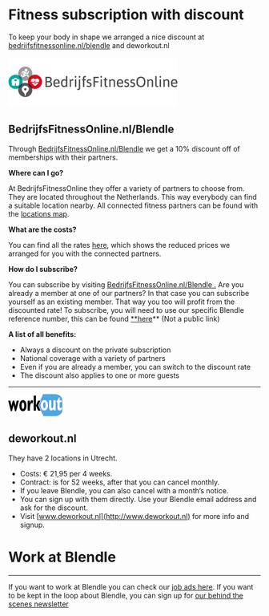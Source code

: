 # Fitness subscription with discount

To keep your body in shape we arranged a nice discount at [bedrijfsfitnessonline.nl/blendle](https://bedrijfsfitnessonline.nl/en/?Itemid=14126) and deworkout.nl

![Fitness%20subscription%20with%20discount%2008bb9a7b88ad4875a896a7aebd72c466/logo-bfo.png](Fitness%20subscription%20with%20discount%2008bb9a7b88ad4875a896a7aebd72c466/logo-bfo.png)

## BedrijfsFitnessOnline.nl/Blendle

Through [BedrijfsFitnessOnline.nl/Blendle](https://bedrijfsfitnessonline.nl/nl/blendle) we get a 10% discount off of memberships with their partners.

**Where can I go?**

At BedrijfsFitnessOnline they offer a variety of partners to choose from. They are located throughout the Netherlands. This way everybody can find a suitable location nearby. All connected fitness partners can be found with the [locations map](https://bedrijfsfitnessonline.nl/en/blendle/locations).

**What are the costs?**

You can find all the rates [here](https://bedrijfsfitnessonline.nl/en/blendle/rate), which shows the reduced prices we arranged for you with the connected partners.

**How do I subscribe?**

You can subscribe by visiting [BedrijfsFitnessOnline.nl/Blendle .](https://bedrijfsfitnessonline.nl/nl/blendle) Are you already a member at one of our partners? In that case you can subscribe yourself as an existing member. That way you too will profit from the discounted rate! To subscribe, you will need to use our specific Blendle reference number, this can be found [**here](https://www.notion.so/09b6a96d57ef4ca48cb8c325c131e632?pvs=21)** (Not a public link)

**A list of all benefits:**

- Always a discount on the private subscription
- National coverage with a variety of partners
- Even if you are already a member, you can switch to the discount rate
- The discount also applies to one or more guests

---

![Fitness%20subscription%20with%20discount%2008bb9a7b88ad4875a896a7aebd72c466/WorkOut-Logo-Y.png](Fitness%20subscription%20with%20discount%2008bb9a7b88ad4875a896a7aebd72c466/WorkOut-Logo-Y.png)

## deworkout.nl

They have 2 locations in Utrecht.

- Costs: € 21,95 per 4 weeks.
- Contract: is for 52 weeks, after that you can cancel monthly.
- If you leave Blendle, you can also cancel with a month’s notice.
- You can sign up with them directly. Use your Blendle email address and ask for the discount.
- Visit [www.deworkout.nl](http://www.deworkout.nl) for more info and signup.

# Work at Blendle

---

If you want to work at Blendle you can check our [job ads here](https://blendle.homerun.co/). If you want to be kept in the loop about Blendle, you can sign up for [our behind the scenes newsletter](https://blendle.homerun.co/yes-keep-me-posted/tr/apply?token=8092d4128c306003d97dd3821bad06f2)